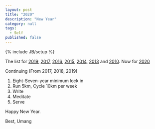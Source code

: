 ```yaml
---
layout: post
title: "2020"
description: "New Year"
category: null
tags: 
  - Self
published: false
---
```

 
{% include JB/setup %}

The list for [2019](http://umangsaini.cricket/2018/12/2019/), [2017](https://umangsaini.cricket/2016/12/2017/), [2016](http://umangsaini.cricket/2015/12/2016/), [2015](http://umangsaini.cricket/2014/12/2015/), [2014](http://umangsaini.cricket/2013/12/2014/), [2013](http://umangsaini.cricket/2012/12/2013/) and [2010](http://umangsaini.cricket/2009/12/resolve/). Now for [2020](http://umangsaini.cricket/2019/12/2020/)

Continuing (From 2017, 2018, 2019)
1. Eight-~~Seven~~-year minimum lock in
2. Run 5km, Cycle 10km per week
3. Write
4. Meditate
5. Serve

Happy New Year.

Best, Umang
